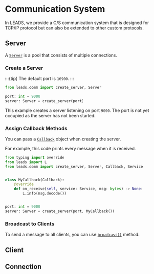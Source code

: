 # Communication System

In LEADS, we provide a C/S communication system that is designed for TCP/IP protocol but can also be extended to other
custom protocols.

## Server

A [`Server`](#leads.comm.server.server.Server) is a pool that consists of multiple connections.

### Create a Server

:::{tip}
The default port is `16900`.
:::

```python
from leads.comm import create_server, Server

port: int = 9000
server: Server = create_server(port)
```

This example creates a server listening on port `9000`. The port is not yet occupied as the server has not been started.

### Assign Callback Methods

You can pass a [`Callback`](#leads.comm.prototype.Callback) object when creating the server.

For example, this code prints every message when it is received.

```python
from typing import override
from leads import L
from leads.comm import create_server, Server, Callback, Service


class MyCallback(Callback):
    @override
    def on_receive(self, service: Service, msg: bytes) -> None:
        L.info(msg.decode())


port: int = 9000
server: Server = create_server(port, MyCallback())
```

### Broadcast to Clients

To send a message to all clients, you can use [`broadcast()`](#leads.comm.server.server.Server.broadcast) method.

## Client

## Connection